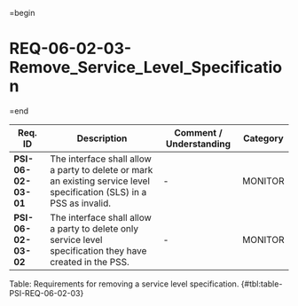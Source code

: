=begin

# REQ-06-02-03-Remove_Service_Level_Specification

=end

| Req. ID | Description | Comment / Understanding | Category |
| ------- | ----------- | ----------------------- | -------- |
| __PSI-06-02-03-01__ | The interface shall allow a party to delete or mark an existing service level specification (SLS) in a PSS as invalid. | - | MONITOR |
| __PSI-06-02-03-02__ | The interface shall allow a party to delete only service level specification they have created in the PSS. | - | MONITOR |

Table: Requirements for removing a service level specification. {#tbl:table-PSI-REQ-06-02-03}

